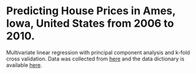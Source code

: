 # Predicting House Prices in Ames, Iowa, United States from 2006 to 2010.

Multivariate linear regression with principal component analysis and k-fold cross validation. Data was collected from [here](http://ww2.amstat.org/publications/jse/v19n3/decock.pdf)
and the data dictionary is available [here](https://ww2.amstat.org/publications/jse/v19n3/decock/DataDocumentation.txt).
